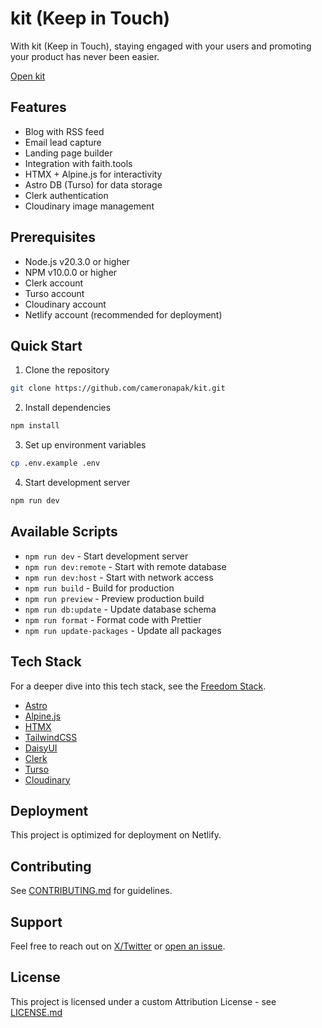 # kit (Keep in Touch)

With kit (Keep in Touch), staying engaged with your users and promoting your product has never been easier.

[Open kit](https://kit.faith.tools)

## Features

- Blog with RSS feed
- Email lead capture
- Landing page builder
- Integration with faith.tools
- HTMX + Alpine.js for interactivity
- Astro DB (Turso) for data storage
- Clerk authentication
- Cloudinary image management

## Prerequisites

- Node.js v20.3.0 or higher
- NPM v10.0.0 or higher
- Clerk account
- Turso account
- Cloudinary account
- Netlify account (recommended for deployment)

## Quick Start

1. Clone the repository

```bash
git clone https://github.com/cameronapak/kit.git
```

2. Install dependencies

```bash
npm install
```

3. Set up environment variables

```bash
cp .env.example .env
```

4. Start development server

```bash
npm run dev
```

## Available Scripts

- `npm run dev` - Start development server
- `npm run dev:remote` - Start with remote database
- `npm run dev:host` - Start with network access
- `npm run build` - Build for production
- `npm run preview` - Preview production build
- `npm run db:update` - Update database schema
- `npm run format` - Format code with Prettier
- `npm run update-packages` - Update all packages

## Tech Stack

For a deeper dive into this tech stack, see the [Freedom Stack](https://github.com/cameronapak/freedom-stack).

- [Astro](https://astro.build)
- [Alpine.js](https://alpinejs.dev)
- [HTMX](https://htmx.org)
- [TailwindCSS](https://tailwindcss.com)
- [DaisyUI](https://daisyui.com)
- [Clerk](https://clerk.com)
- [Turso](https://turso.tech)
- [Cloudinary](https://cloudinary.com)

## Deployment

This project is optimized for deployment on Netlify.

## Contributing

See [CONTRIBUTING.md](./CONTRIBUTING.md) for guidelines.

## Support

Feel free to reach out on [X/Twitter](https://x.com/cameronpak) or [open an issue](https://github.com/cameronapak/kit/issues).

## License

This project is licensed under a custom Attribution License - see [LICENSE.md](./LICENSE.md)

